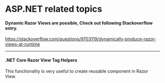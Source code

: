 # ASP.NET related topics

#### Dynamic Razor Views are possible, Check out following Stackoverflow entry.
https://stackoverflow.com/questions/9703119/dynamically-produce-razor-views-at-runtime


--- 
#### .NET Core Razor View Tag Helpers
This functionality is very useful to create reusable component in Razor View.

